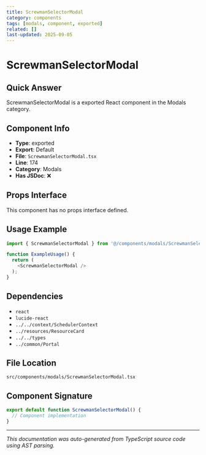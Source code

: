 ```yaml
---
title: ScrewmanSelectorModal
category: components
tags: [modals, component, exported]
related: []
last-updated: 2025-09-05
---
```


# ScrewmanSelectorModal

## Quick Answer
ScrewmanSelectorModal is a exported React component in the Modals category.

## Component Info

- **Type**: exported
- **Export**: Default
- **File**: `ScrewmanSelectorModal.tsx`
- **Line**: 174
- **Category**: Modals
- **Has JSDoc**: ❌

## Props Interface

This component has no props interface defined.

## Usage Example

```typescript
import { ScrewmanSelectorModal } from '@/components/modals/ScrewmanSelectorModal';

function ExampleUsage() {
  return (
    <ScrewmanSelectorModal />
  );
}
```

## Dependencies


- `react`
- `lucide-react`
- `../../context/SchedulerContext`
- `../resources/ResourceCard`
- `../../types`
- `../common/Portal`


## File Location

`src/components/modals/ScrewmanSelectorModal.tsx`

## Component Signature

```typescript
export default function ScrewmanSelectorModal() { 
  // Component implementation
}
```

---

*This documentation was auto-generated from TypeScript source code using AST parsing.*
